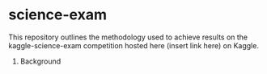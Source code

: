 # science-exam

This repository outlines the methodology used to achieve results on the kaggle-science-exam competition hosted here (insert link here) on Kaggle.

1) Background

